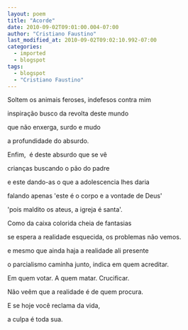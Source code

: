 ```yaml
---
layout: poem
title: "Acorde"
date: 2010-09-02T09:01:00.004-07:00
author: "Cristiano Faustino"
last_modified_at: 2010-09-02T09:02:10.992-07:00
categories:
  - imported
  - blogspot
tags:
  - blogspot
  - "Cristiano Faustino"
---
```


Soltem os animais feroses, indefesos contra mim

inspiração busco da revolta deste mundo

que não enxerga, surdo e mudo

a profundidade do absurdo.

Enfim,  é deste absurdo que se vê

crianças buscando o pão do padre

e este dando-as o que a adolescencia lhes daria

falando apenas 'este é o corpo e a vontade de Deus'

'pois maldito os ateus, a igreja é santa'.

Como da caixa colorida cheia de fantasias

se espera a realidade esquecida, os problemas não vemos.

e mesmo que ainda haja a realidade ali presente

o parcialismo caminha junto, indica em quem acreditar.

Em quem votar. A quem matar. Crucificar.

Não veêm que a realidade é de quem procura.

E se hoje você reclama da vida,

a culpa é toda sua.